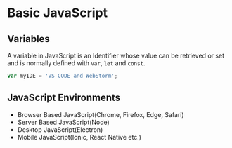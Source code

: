 # Basic JavaScript

## Variables

A variable in JavaScript is an Identifier whose value can be
retrieved or set and is normally defined with `var`, `let` and `const`.


```javascript
var myIDE = 'VS CODE and WebStorm';
```

## JavaScript Environments

- Browser Based JavaScript(Chrome, Firefox, Edge, Safari)
- Server Based JavaScript(Node)
- Desktop JavaScript(Electron)
- Mobile JavaScript(Ionic, React Native etc.)